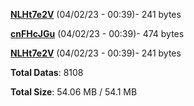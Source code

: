 [**NLHt7e2V**](/data/NLHt7e2V.txt) (04/02/23 - 00:39)- 241 bytes

[**cnFHcJGu**](/data/cnFHcJGu.txt) (04/02/23 - 00:39)- 474 bytes

[**NLHt7e2V**](/data/NLHt7e2V.txt) (04/02/23 - 00:39)- 241 bytes

**Total Datas**: 8108

**Total Size**: 54.06 MB / 54.1 MB